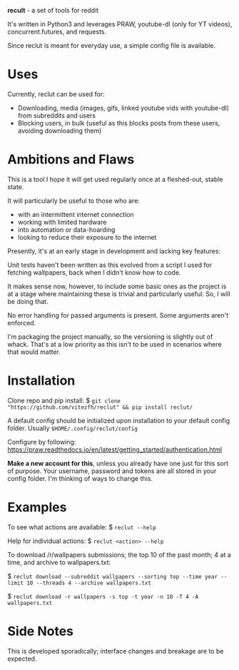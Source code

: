 **recult** - a set of tools for reddit

It's written in Python3 and leverages PRAW, youtube-dl (only for YT videos), concurrent.futures, and requests.

Since reclut is meant for everyday use, a simple config file is available.

# Uses
Currently, reclut can be used for:
- Downloading, media (images, gifs, linked youtube vids with youtube-dl) from subreddits and users
- Blocking users, in bulk (useful as this blocks posts from these users, avoiding downloading them)

# Ambitions and Flaws

This is a tool I hope it will get used regularly once at a fleshed-out, stable state.

It will particularly be useful to those who are:
- with an intermittent internet connection
- working with limited hardware
- into automation or data-hoarding
- looking to reduce their exposure to the internet

Presently, it's at an early stage in development and lacking key features:

Unit tests haven't been written as this evolved from a script I used for fetching wallpapers, back when I didn't know how to code.

It makes sense now, however, to include some basic ones as the project is at a stage where maintaining these is trivial and particularly useful. So, I will be doing that.

No error handling for passed arguments is present. Some arguments aren't enforced.

I'm packaging the project manually, so the versioning is slightly out of whack. That's at a low priority as this isn't to be used in scenarios where that would matter.

# Installation

Clone repo and pip install: $ `git clone "https://github.com/vitezfh/reclut" && pip install reclut/`

A default config should be initialized upon installation to your default config folder. Usually `$HOME/.config/reclut/config`

Configure by following: https://praw.readthedocs.io/en/latest/getting_started/authentication.html
  
  **Make a new account for this**, unless you already have one just for this sort of purpose. Your username, password and tokens are all stored in your config folder. I'm thinking of ways to change this.
  
# Examples

To see what actions are available: $ `reclut --help`

Help for individual actions: $ `reclut <action> --help`

To download /r/wallpapers submissions; the top 10 of the past month; 4 at a time, and archive to wallpapers.txt:

$ `reclut download --subreddit wallpapers --sorting top --time year --limit 10 --threads 4 --archive wallpapers.txt`

$ `reclut download -r wallpapers -s top -t year -n 10 -T 4 -A wallpapers.txt`

# Side Notes
This is developed sporadically; interface changes and breakage are to be expected.
